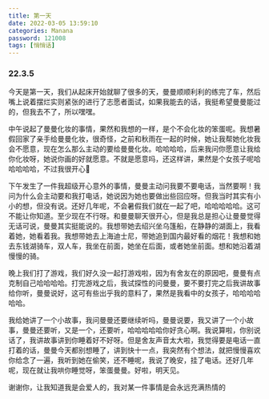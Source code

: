 ```yaml
---
title: 第一天
date: 2022-03-05 13:59:10
categories: Manana
password: 121008 
tags: [悄悄话]
---
```


### 22.3.5

今天是第一天，我们从起床开始就聊了很多的天，曼曼顺顺利利的练完了车，然后嘴上说着摆烂实则紧张的进行了志愿者面试，如果我能去的话，我挺希望曼曼能过的，但我去不了，所以嘿嘿。

中午说起了曼曼化妆的事情，果然和我想的一样，是个不会化妆的笨蛋呢。我想暑假回家了亲手给曼曼化妆，很奇怪，之前和秋雨在一起的时候，她让我帮她化妆我会不愿意，现在怎么那么主动的要给曼曼化妆。哈哈哈哈，后来我问你愿意让我给你化妆呀，她说你画的好就愿意。不就是愿意吗，还这样讲，果然是个女孩子呢哈哈哈哈哈，不过我很开心🥳

下午发生了一件我超级开心意外的事情，曼曼主动问我要不要电话，当然要啊！我问为什么会主动要和我打电话，她说因为她也要做出些回应呀。但我当时其实有小小的想，但没有说。还好几年呢，不会暑假我们就在一起了吧，哈哈哈哈哈。这可不能让你知道。至少现在不行呀。和曼曼聊天很开心，但是我总是担心让曼曼觉得无话可说，曼曼其实挺能说的。我想带她去绍兴坐乌篷船，在静静的湖面上，我看着她，她看着我。我想带她去上海迪士尼，带她追到国内最好看的烟花！我想和她去东钱湖骑车，双人车，我坐在前面，她坐在后面，或者她坐前面。想和她沿着湖慢慢的骑。

晚上我们打了游戏，我们好久没一起打游戏啦，因为有舍友在的原因吧，曼曼有点克制自己哈哈哈哈。打完游戏之后，我试探性的问曼曼，要不要打完之后我讲故事给你听，曼曼说好，这可有些出乎我的意料了，果然是我看中的女孩子，哈哈哈哈哈哈。

我给她讲了一个小故事，我问曼曼还要继续听吗，曼曼说要，我又讲了一个小故事，曼曼还要听，又是一个，还要听，哈哈哈哈哈你好贪心啊。我说算啦，你别说话了，我讲故事讲到你睡着好不好呀。但是舍友声音太大啦，我觉得要是电话一直打着的话，曼曼今天都别想睡了，讲到快十一点，我突然有个想法，就把慢慢喜欢你给念了一遍，我听到她在偷笑，还不睡呢，我说了晚安，挂了电话。还好几年呢，现在就让我哄你睡觉呀，笨蛋曼曼。好啦，明天见。

谢谢你，让我知道我是会爱人的，我对某一件事情是会永远充满热情的